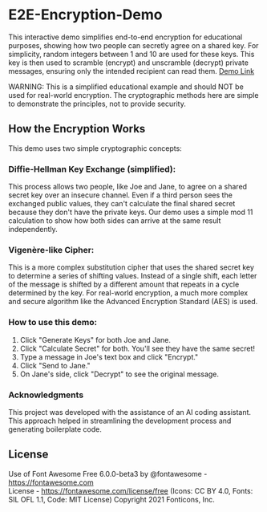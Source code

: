 # E2E-Encryption-Demo
This interactive demo simplifies end-to-end encryption for educational purposes, showing how two people can secretly agree on a shared key. For simplicity, random integers between 1 and 10 are used for these keys. This key is then used to scramble (encrypt) and unscramble (decrypt) private messages, ensuring only the intended recipient can read them.
[Demo Link](https://ronen-sigan.github.io/E2E-Encryption-Demo/)

WARNING: This is a simplified educational example and should NOT be used for real-world encryption. The cryptographic methods here are simple to demonstrate the principles, not to provide security.

## How the Encryption Works
This demo uses two simple cryptographic concepts:

### Diffie-Hellman Key Exchange (simplified): 
This process allows two people, like Joe and Jane, to agree on a shared secret key over an insecure channel. Even if a third person sees the exchanged public values, they can't calculate the final shared secret because they don't have the private keys. Our demo uses a simple mod 11 calculation to show how both sides can arrive at the same result independently.
### Vigenère-like Cipher:
This is a more complex substitution cipher that uses the shared secret key to determine a series of shifting values. Instead of a single shift, each letter of the message is shifted by a different amount that repeats in a cycle determined by the key. For real-world encryption, a much more complex and secure algorithm like the Advanced Encryption Standard (AES) is used.
### How to use this demo:
1. Click "Generate Keys" for both Joe and Jane.
2. Click "Calculate Secret" for both. You'll see they have the same secret!
3. Type a message in Joe's text box and click "Encrypt."
4. Click "Send to Jane."
5. On Jane's side, click "Decrypt" to see the original message.

### Acknowledgments
This project was developed with the assistance of an AI coding assistant.
This approach helped in streamlining the development process and generating boilerplate code.

## License
Use of Font Awesome Free 6.0.0-beta3 by @fontawesome - https://fontawesome.com <BR>
License - https://fontawesome.com/license/free (Icons: CC BY 4.0, Fonts: SIL OFL 1.1, Code: MIT License)
Copyright 2021 Fonticons, Inc.
